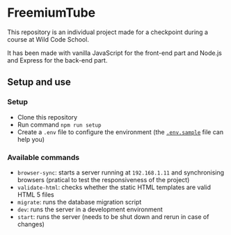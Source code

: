# FreemiumTube

This repository is an individual project made for a checkpoint during a course at Wild Code School.

It has been made with vanilla JavaScript for the front-end part and Node.js and Express for the back-end part.

## Setup and use

### Setup

- Clone this repository
- Run command `npm run setup`
- Create a `.env` file to configure the environment (the [`.env.sample`](./.env.sample) file can help you)

### Available commands

- `browser-sync`: starts a server running at `192.168.1.11` and synchronising browsers (pratical to test the responsiveness of the project)
- `validate-html`: checks whether the static HTML templates are valid HTML 5 files
- `migrate`: runs the database migration script
- `dev`: runs the server in a development environment
- `start`: runs the server (needs to be shut down and rerun in case of changes)
